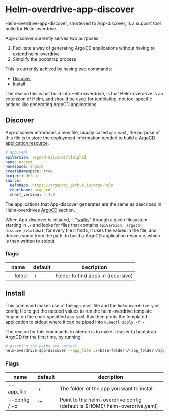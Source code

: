 # Helm-overdrive-app-discover

Helm-overdrive-app-discover, shortened to App-discover, is a support tool build for Helm-overdrive.

App-discover currently serves two purposes:
1. Facilitate a way of generating ArgoCD applications without having to extend helm-overdrive
2. Simplify the bootstrap process

This is currently achived by having two commands:
* [Discover](#discover)
* [Install](#install)

The reason this is not build into Helm-overdrive, is that Helm-overdrive is an extension of Helm, and should be used for templating, not tool specific actions like generating ArgoCD applications.


## Discover
App-discover introduces a new file, usualy called `app.yaml`, the purpose of this file is to store the deployment information needed to build a [ArgoCD application resource](https://argo-cd.readthedocs.io/en/stable/operator-manual/declarative-setup/#applications).

```yaml
# app.yaml
apiVersion: argocd-discover/v1alpha1
name: argocd
namespace: argocd
createNamespace: true
project: default
source:
  HelmRepo: https://argoproj.github.io/argo-helm
  chartName: argo-cd
  chart_version: 4.4.0
```

The applications that App-discover generates are the same as described in Helm-overdrives [ArgoCD](
https://github.com/distributed-technologies/helm-overdrive/tree/feature/yaml-merge#argocd) section.

When App-discover is initiated, it "[walks](https://pkg.go.dev/path/filepath#Walk)" through a given filesystem starting in `./` and looks for files that contains `apiVersion: argocd-discover/v1alpha1`, for every file it finds, it uses the values in the file, and derives some from the path, to build a ArgoCD application resource, which is then written to stdout.

### flags:
| name | default | decription |
|------|---------|------------|
| --folder | ./ | Folder to find apps in (recursive) |


## Install
This command makes use of the `app.yaml` file and the `helm-overdrive.yaml` config file to get the needed values to run the helm-overdrive template engine on the chart specified `app.yaml` this then prints the templated application to stdout where it can be piped into `kubectl apply -f -`.

The reason for this commands existence is to make it easier to bootstrap ArgoCD for the first time, by running:
```bash
# Assuming the paths are correct
helm-overdrive-app-discover --app_file ./<base-folder>/<app_folder>/app.yaml -c ./helm-overdrive.yaml
```

### Flags
| name | default | decription |
|------|---------|------------|
| --app_file | ./ | The folder of the app you want to install |
| --config / -c | "" | Point to the helm-overdrive config (default is $HOME/.helm-overdrive.yaml) |
